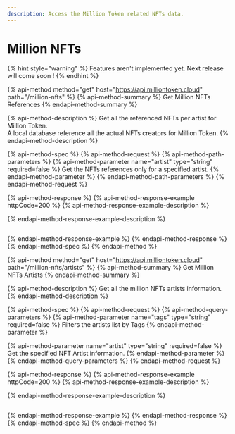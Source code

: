 ```yaml
---
description: Access the Million Token related NFTs data.
---
```


# Million NFTs

{% hint style="warning" %}
Features aren't implemented yet. Next release will come soon !
{% endhint %}

{% api-method method="get" host="https://api.milliontoken.cloud" path="/million-nfts" %}
{% api-method-summary %}
Get Million NFTs References
{% endapi-method-summary %}

{% api-method-description %}
Get all the referenced NFTs per artist for Million Token.  
A local database reference all the actual NFTs creators for Million Token.
{% endapi-method-description %}

{% api-method-spec %}
{% api-method-request %}
{% api-method-path-parameters %}
{% api-method-parameter name="artist" type="string" required=false %}
Get the NFTs references only for a specified artist.
{% endapi-method-parameter %}
{% endapi-method-path-parameters %}
{% endapi-method-request %}

{% api-method-response %}
{% api-method-response-example httpCode=200 %}
{% api-method-response-example-description %}

{% endapi-method-response-example-description %}

```

```
{% endapi-method-response-example %}
{% endapi-method-response %}
{% endapi-method-spec %}
{% endapi-method %}

{% api-method method="get" host="https://api.milliontoken.cloud" path="/million-nfts/artists" %}
{% api-method-summary %}
Get Million NFTs Artists
{% endapi-method-summary %}

{% api-method-description %}
Get all the million NFTs artists information.
{% endapi-method-description %}

{% api-method-spec %}
{% api-method-request %}
{% api-method-query-parameters %}
{% api-method-parameter name="tags" type="string" required=false %}
Filters the artists list by Tags
{% endapi-method-parameter %}

{% api-method-parameter name="artist" type="string" required=false %}
Get the specified NFT Artist information.
{% endapi-method-parameter %}
{% endapi-method-query-parameters %}
{% endapi-method-request %}

{% api-method-response %}
{% api-method-response-example httpCode=200 %}
{% api-method-response-example-description %}

{% endapi-method-response-example-description %}

```

```
{% endapi-method-response-example %}
{% endapi-method-response %}
{% endapi-method-spec %}
{% endapi-method %}

